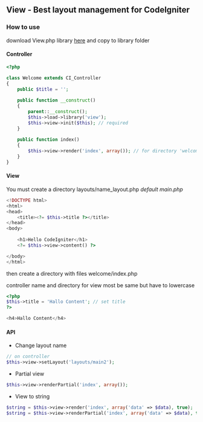 ## View - Best layout management for CodeIgniter

### How to use

download View.php library [here](https://github.com/didanurwanda/codeigniter-layout-management/archive/master.zip) and copy to library folder

#### Controller

```PHP
<?php

class Welcome extends CI_Controller
{
    public $title = '';
    
    public function __construct()
    {
        parent::__construct();
        $this->load->library('view');
        $this->view->init($this); // required
    }
    
    public function index()
    {
        $this->view->render('index', array()); // for directory 'welcome/index.php'
    }
}

```

#### View

You must create a directory layouts/name_layout.php *default main.php*

```PHP
<!DOCTYPE html>
<html>
<head>
    <title><?= $this->title ?></title>
</head>
<body>
    
    <h1>Hello CodeIgniter</h1>
    <?= $this->view->content() ?>

</body>
</html>
```

then create a directory with files welcome/index.php

controller name and directory for view most be same but have to lowercase

```PHP
<?php
$this->title = 'Hallo Content'; // set title
?>

<h4>Hallo Content</h4>
```

#### API

* Change layout name

```PHP
// on controller
$this->view->setLayout('layouts/main2');
```

* Partial view

```PHP
$this->view->renderPartial('index', array());
```

* View to string

```PHP
$string = $this->view->render('index', array('data' => $data), true);
$string = $this->view->renderPartial('index', array('data' => $data), true); 
```